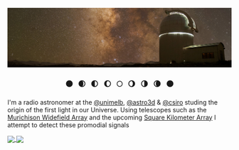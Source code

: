 ![Photo of the Milky Way over a Telescope in the Himalayas, taken by Aman](hanle.jpg)
<!-- ### :new_moon: :waxing_crescent_moon: :first_quarter_moon: :waxing_gibbous_moon: :full_moon: :waning_gibbous_moon: :last_quarter_moon: :waning_crescent_moon: :new_moon: -->

<h3 style="text-align:center">🌑 &nbsp&nbsp🌒&nbsp&nbsp 🌓&nbsp&nbsp 🌔&nbsp&nbsp 🌕&nbsp&nbsp 🌖&nbsp&nbsp 🌗&nbsp&nbsp 🌘&nbsp&nbsp 🌑</h3>


I'm a radio astronomer at the 
[@unimelb](https://astro.physics.unimelb.edu.au/), 
[@astro3d](https://astro3d.org.au/) & 
[@csiro](https://www.csiro.au/en/research/technology-space/astronomy-space) 
studing the origin of the first light in our Universe. Using telescopes such
as the [Murichison Widefield Array](https://www.mwatelescope.org/) and the 
upcoming [Square Kilometer Array](https://www.skao.int/en) I attempt to 
detect these promodial signals

<a href="https://github.com/anuraghazra/github-readme-stats">
  <img height=200 align="center" src="https://github-readme-stats.vercel.app/api?username=amanchokshi&rank_icon=github&show_icons=true&title_color=fff&icon_color=FCAD61&text_color=9f9f9f&bg_color=00000000&include_all_commits=true&card_width=480" />
</a>
<a href="https://github.com/anuraghazra/convoychat">
  <img height=200 align="center" src="https://github-readme-stats.vercel.app/api/top-langs/?username=amanchokshi&size_weight=0.5&count_weight=0.5&hide=vim%20script&title_color=fff&icon_color=FCAD61&text_color=9f9f9f&bg_color=00000000&hide_title=true&card_width=396" />
</a>
